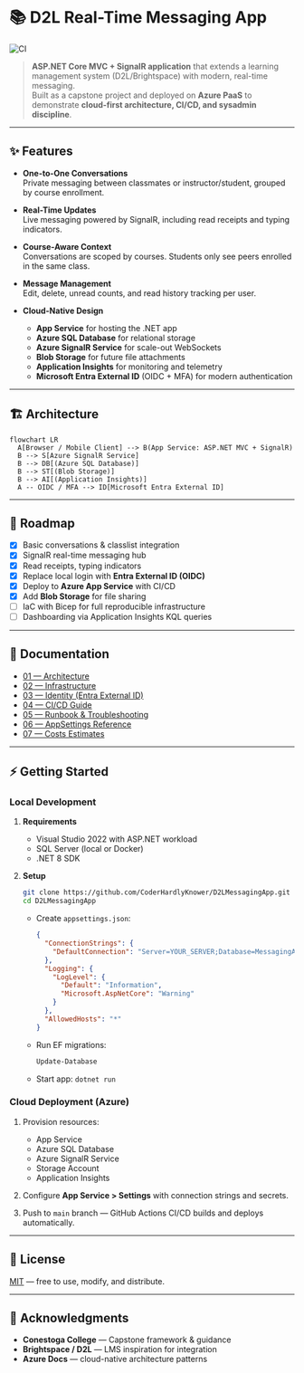 # 📚 D2L Real-Time Messaging App

![CI](https://github.com/CoderHardlyKnower/D2LMessagingApp/actions/workflows/ci.yml/badge.svg)

> **ASP.NET Core MVC + SignalR application** that extends a learning management system (D2L/Brightspace) with modern, real-time messaging.  
> Built as a capstone project and deployed on **Azure PaaS** to demonstrate **cloud-first architecture, CI/CD, and sysadmin discipline**.

---

## ✨ Features

- **One-to-One Conversations**  
  Private messaging between classmates or instructor/student, grouped by course enrollment.

- **Real-Time Updates**  
  Live messaging powered by SignalR, including read receipts and typing indicators.

- **Course-Aware Context**  
  Conversations are scoped by courses. Students only see peers enrolled in the same class.

- **Message Management**  
  Edit, delete, unread counts, and read history tracking per user.

- **Cloud-Native Design**  
  - **App Service** for hosting the .NET app  
  - **Azure SQL Database** for relational storage  
  - **Azure SignalR Service** for scale-out WebSockets  
  - **Blob Storage** for future file attachments  
  - **Application Insights** for monitoring and telemetry  
  - **Microsoft Entra External ID** (OIDC + MFA) for modern authentication

---

## 🏗️ Architecture

```mermaid
flowchart LR
  A[Browser / Mobile Client] --> B(App Service: ASP.NET MVC + SignalR)
  B --> S[Azure SignalR Service]
  B --> DB[(Azure SQL Database)]
  B --> ST[(Blob Storage)]
  B --> AI[(Application Insights)]
  A -- OIDC / MFA --> ID[Microsoft Entra External ID]
```

---

## 📌 Roadmap

- [x] Basic conversations & classlist integration  
- [x] SignalR real-time messaging hub  
- [x] Read receipts, typing indicators  
- [x] Replace local login with **Entra External ID (OIDC)**  
- [x] Deploy to **Azure App Service** with CI/CD  
- [x] Add **Blob Storage** for file sharing  
- [ ] IaC with Bicep for full reproducible infrastructure  
- [ ] Dashboarding via Application Insights KQL queries  

---

## 📖 Documentation

- [01 — Architecture](docs/01-Architecture.md)  
- [02 — Infrastructure](docs/02-Infrastructure.md)  
- [03 — Identity (Entra External ID)](docs/03-Identity-ExternalID.md)  
- [04 — CI/CD Guide](docs/04-CI-CD.md)  
- [05 — Runbook & Troubleshooting](docs/05-Runbook.md)  
- [06 — AppSettings Reference](docs/06-AppSettings.md)  
- [07 — Costs Estimates](docs/08-Costs-Estimates.md)  

---

## ⚡ Getting Started

### Local Development

1. **Requirements**
   - Visual Studio 2022 with ASP.NET workload  
   - SQL Server (local or Docker)  
   - .NET 8 SDK  

2. **Setup**
   ```bash
   git clone https://github.com/CoderHardlyKnower/D2LMessagingApp.git
   cd D2LMessagingApp
   ```

   - Create `appsettings.json`:
     ```json
     {
       "ConnectionStrings": {
         "DefaultConnection": "Server=YOUR_SERVER;Database=MessagingAppDB;Trusted_Connection=True;MultipleActiveResultSets=true;TrustServerCertificate=True"
       },
       "Logging": {
         "LogLevel": {
           "Default": "Information",
           "Microsoft.AspNetCore": "Warning"
         }
       },
       "AllowedHosts": "*"
     }
     ```
   - Run EF migrations:
     ```powershell
     Update-Database
     ```
   - Start app: `dotnet run`

### Cloud Deployment (Azure)

1. Provision resources:
   - App Service  
   - Azure SQL Database  
   - Azure SignalR Service  
   - Storage Account  
   - Application Insights  

2. Configure **App Service > Settings** with connection strings and secrets.  

3. Push to `main` branch — GitHub Actions CI/CD builds and deploys automatically.  

---

## 📜 License

[MIT](LICENSE) — free to use, modify, and distribute.

---

## 🙌 Acknowledgments

- **Conestoga College** — Capstone framework & guidance  
- **Brightspace / D2L** — LMS inspiration for integration  
- **Azure Docs** — cloud-native architecture patterns
